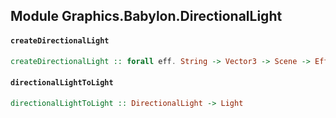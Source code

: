 ## Module Graphics.Babylon.DirectionalLight

#### `createDirectionalLight`

``` purescript
createDirectionalLight :: forall eff. String -> Vector3 -> Scene -> Eff ("babylon" :: BABYLON | eff) DirectionalLight
```

#### `directionalLightToLight`

``` purescript
directionalLightToLight :: DirectionalLight -> Light
```


